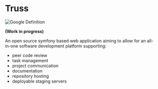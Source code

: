 # Truss

![Google Definition](https://imgur.com/yy3vKR5.png)

**(Work in progress)**

An open source symfony based web application aiming to allow for an all-in-one software development platform supporting:

- peer code review
- task management
- project communication
- documentation
- repository hosting
- deployable staging servers

